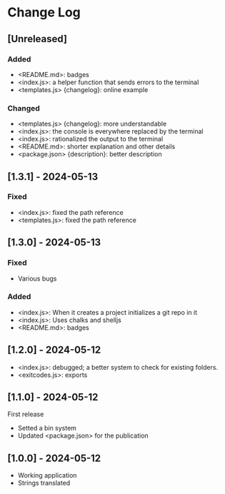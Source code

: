 # Change Log

<!--
## [Unreleased] | [major.minor.patch] - yyyy-mm-dd

### Added | Fixed | Changed | Removed | Deprecated | Security

- filename {section}: description

(example: https://gist.github.com/ThornDuke/64da76cd4a56b16492d5101691f6108f)
-->

## [Unreleased]

### Added

- <README.md>: badges
- <index.js>: a helper function that sends errors to the terminal
- <templates.js> {changelog}: online example

### Changed

- <templates.js> {changelog}: more understandable
- <index.js>: the console is everywhere replaced by the terminal
- <index.js>: rationalized the output to the terminal
- <README.md>: shorter explanation and other details
- <package.json> {description}: better description

## [1.3.1] - 2024-05-13

### Fixed

- <index.js>: fixed the path reference
- <templates.js>: fixed the path reference

## [1.3.0] - 2024-05-13

### Fixed

- Various bugs

### Added

- <index.js>: When it creates a project initializes a git repo in it
- <index.js>: Uses chalks and shelljs
- <README.md>: badges

## [1.2.0] - 2024-05-12

- <index.js>: debugged; a better system to check for existing folders.
- <exitcodes.js>: exports

## [1.1.0] - 2024-05-12

First release

- Setted a bin system
- Updated <package.json> for the publication

## [1.0.0] - 2024-05-12

- Working application
- Strings translated

